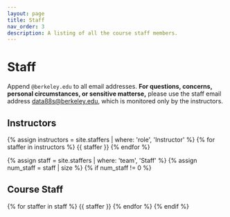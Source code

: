 ```yaml
---
layout: page
title: Staff
nav_order: 3
description: A listing of all the course staff members.
---
```


# Staff

Append `@berkeley.edu` to all email addresses. **For questions, concerns, personal circumstances, or sensitive matterse,** please use the staff email address data88s@berkeley.edu, which is monitored only by the instructors. 

## Instructors

{% assign instructors = site.staffers | where: 'role', 'Instructor' %}
{% for staffer in instructors %}
{{ staffer }}
{% endfor %}

{% assign staff = site.staffers | where: 'team', 'Staff' %}
{% assign num_staff = staff | size %}
{% if num_staff != 0 %}
## Course Staff

{% for staffer in staff %}
{{ staffer }}
{% endfor %}
{% endif %}
